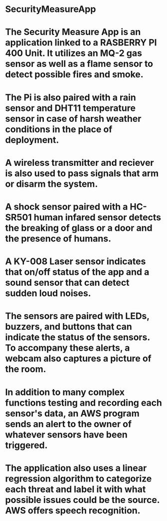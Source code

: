 # SecurityMeasureApp
# The Security Measure App is an application linked to a RASBERRY PI 400 Unit. It utilizes an MQ-2 gas sensor as well as a flame sensor to detect possible fires and smoke.  
# The Pi is also paired with a rain sensor and DHT11 temperature sensor in case of harsh weather conditions in the place of deployment.
# A wireless transmitter and reciever is also used to pass signals that arm or disarm the system. 
# A shock sensor paired with a HC-SR501 human infared sensor detects the breaking of glass or a door and the presence of humans.
# A KY-008 Laser sensor indicates that on/off status of the app and a sound sensor that can detect sudden loud noises.
# The sensors are paired with LEDs, buzzers, and buttons that can indicate the status of the sensors. To accompany these alerts, a webcam also captures a picture of the room.
# In addition to many complex functions testing and recording each sensor's data, an AWS program sends an alert to the owner of whatever sensors have been triggered.
# The application also uses a linear regression algorithm to categorize each threat and label it with what possible issues could be the source. AWS offers speech recognition.
